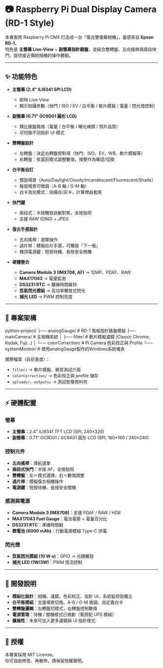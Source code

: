 # 📷 Raspberry Pi Dual Display Camera (RD-1 Style)

本專案將 Raspberry Pi CM4 打造成一台「復古雙螢幕相機」，靈感來自 **Epson RD-1**。  
特色是 **主螢幕 Live-View** + **副螢幕指針錶盤**，並結合雙轉盤、五向搖桿與兩段快門，提供接近傳統相機的操作體驗。

---

## ✨ 功能特色
- **主螢幕 (2.4" ILI9341 SPI LCD)**  
  - 即時 Live-View  
  - 顯示拍攝參數（快門 / ISO / EV / 白平衡 / 軟片模擬 / 電量 / 閃光燈控制）  

- **副螢幕 (0.71" GC9D01 圓形 LCD)**  
  - 類比錶盤風格（電量 / 白平衡 / 曝光補償 / 照片品質）  
  - 可切換不同指針 UI 模式  

- **雙轉盤設計**  
  - 左轉盤：決定右轉盤控制項（快門、ISO、EV、WB、軟片模擬等）  
  - 右轉盤：依當前模式調整數值，按壓作為確認/切換  

- **白平衡自訂**  
  - 預設場景（Auto/Daylight/Cloudy/Incandescent/Fluorescent/Shade）  
  - 每個場景可微調（A-B 軸 / G-M 軸）  
  - 白卡測光模式：拍攝白/灰卡，計算增益套用  

- **快門鍵**  
  - 兩段式：半按觸發自動對焦，全按拍照  
  - 支援 RAW (DNG) + JPEG  

- **復古手感設計**  
  - 五向搖桿：選單操作  
  - 過片桿：模擬拉片手感，可觸發「下一張」  
  - 機頂電源鍵：短按待機、長按安全關機  

- **硬體整合**  
  - **Camera Module 3 (IMX708, AF)** → 12MP、PDAF、RAW  
  - **MAX17043** → 電量監測  
  - **DS3231 RTC** → 離線時間維持  
  - **氙氣閃光模組** → 高功率觸發式閃光  
  - **補光 LED** → PWM 控制亮度  

---

## 📁 專案架構
python-project/
├── analogGauge/ # RD-1 風格指針錶盤模組
├── mainCamera/ # 主相機系統
│ ├── filter/ # 軟片模擬濾鏡 (Classic Chrome, Kodak, Fuji…)
│ └── colorCorrection/ # Pi Camera 色彩校正與 Profile
└── systemMonitor/ # 使用analogGauge製作的Windows系統儀表


實際檔案（目前進度）：
- `filter/` → 軟片模擬、網頁測試介面  
- `colorCorrection/` → 色彩校正與 profile 儲存  
- `uploads/`、`outputs/` → 測試影像資料夾  

---

## ⚡ 硬體配置

### 螢幕
- **主螢幕**：2.4" ILI9341 TFT LCD (SPI, 240×320)  
- **副螢幕**：0.71" GC9D01 / GC9A01 圓形 LCD (SPI, 160×160 / 240×240)  

### 控制元件
- **五向搖桿**：導航選單  
- **兩段式快門**：半按 AF，全按拍照  
- **雙轉盤**：左＝模式選擇，右＝數值調整  
- **過片桿**：模擬復古相機操作  
- **電源鍵**：短按待機、長按安全關機  

### 感測與電源
- **Camera Module 3 (IMX708)**：支援 PDAF / RAW / HDR  
- **MAX17043 Fuel Gauge**：電池電壓 + 電量百分比  
- **DS3231 RTC**：準確時間戳  
- **鋰電池 (6000 mAh)**：行動電源模組 Type-C 供電  

### 閃光燈
- **氙氣閃光模組 (10 W·s)**：GPIO → 光耦觸發  
- **補光 LED (1W/3W)**：PWM 恆流控制  

---

## 📝 開發說明
- **模組化設計**：相機、濾鏡、色彩校正、指針 UI、系統監控皆獨立  
- **白平衡模組**：支援場景切換、A-B / G-M 微調、自定義白卡  
- **雙轉盤邏輯**：左轉盤切模式，右轉盤控制數值  
- **電源管理**：待機 / 關機模式已規劃（需搭配 UPS 模組）  
- **擴展性**：未來可加入更多濾鏡與 UI 指針樣式  

---

## 📄 授權
本專案採用 MIT License。  
你可自由修改、再散佈，請保留授權聲明。
